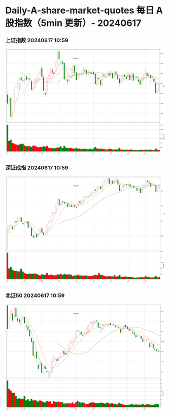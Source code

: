
# Daily-A-share-market-quotes 每日 A 股指数（5min 更新）- 20240617

### 上证指数 20240617 10:59
![](./fig/2024/6/20240617-sh000001.png)

### 深证成指 20240617 10:59
![](./fig/2024/6/20240617-sz399001.png)

### 北证50 20240617 10:59
![](./fig/2024/6/20240617-bj899050.png)
